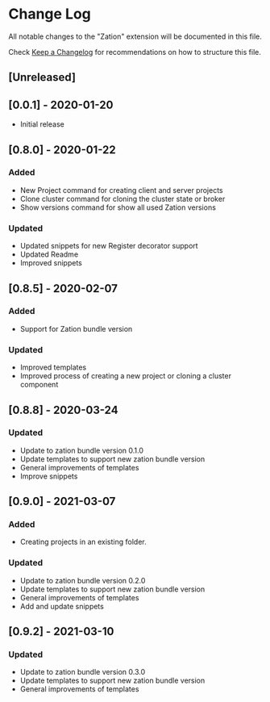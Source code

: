 # Change Log

All notable changes to the "Zation" extension will be documented in this file.

Check [Keep a Changelog](http://keepachangelog.com/) for recommendations on how to structure this file.

## [Unreleased]

## [0.0.1] - 2020-01-20
- Initial release

## [0.8.0] - 2020-01-22

### Added
- New Project command for creating client and server projects
- Clone cluster command for cloning the cluster state or broker
- Show versions command for show all used Zation versions

### Updated
- Updated snippets for new Register decorator support
- Updated Readme
- Improved snippets

## [0.8.5] - 2020-02-07

### Added
- Support for Zation bundle version

### Updated
- Improved templates
- Improved process of creating a new project or cloning a cluster component

## [0.8.8] - 2020-03-24

### Updated
- Update to zation bundle version 0.1.0
- Update templates to support new zation bundle version
- General improvements of templates
- Improve snippets

## [0.9.0] - 2021-03-07

### Added
- Creating projects in an existing folder.

### Updated
- Update to zation bundle version 0.2.0
- Update templates to support new zation bundle version
- General improvements of templates
- Add and update snippets

## [0.9.2] - 2021-03-10

### Updated
- Update to zation bundle version 0.3.0
- Update templates to support new zation bundle version
- General improvements of templates
